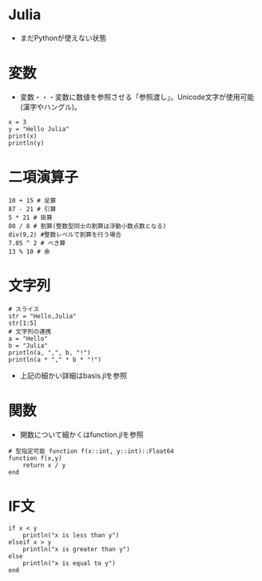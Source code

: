 # Julia
* まだPythonが使えない状態
# 変数
* 変数・・・変数に数値を参照させる「参照渡し」。Unicode文字が使用可能(漢字やハングル)。
```Julia:変数
x = 3
y = "Hello Julia"
print(x)
println(y)
```
# 二項演算子
```Julia:二項演算子
10 + 15 # 足算
87 - 21 # 引算
5 * 21 # 掛算
80 / 8 # 割算(整数型同士の割算は浮動小数点数となる)
div(9,2) #整数レベルで割算を行う場合
7.05 ^ 2 # べき算
13 % 10 # 余
```
# 文字列
```Julia:文字列
# スライス
str = "Hello,Julia"
str[1:5]
# 文字列の連携
a = "Hello"
b = "Julia"
println(a, ",", b, "!")
println(a * "," * b * "!")
```
* 上記の細かい詳細はbasis.jlを参照
# 関数
* 関数について細かくはfunction.jlを参照
```Julia:関数
# 型指定可能 function f(x::int, y::int)::Float64
function f(x,y)
    return x / y
end
```
# IF文
```Julia:IF文
if x < y
    println("x is less than y")
elseif x > y
    println("x is greater than y")
else
    println("x is equal to y")
end
```